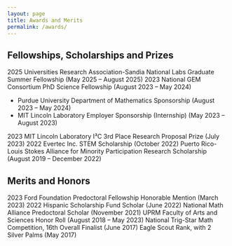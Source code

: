 ```yaml
---
layout: page
title: Awards and Merits
permalink: /awards/
---
```


## Fellowships, Scholarships and Prizes
2025 Universities Research Association-Sandia National Labs Graduate Summer Fellowship (May 2025 – August 2025)
2023 National GEM Consortium PhD Science Fellowship (August 2023 – May 2024)
 - Purdue University Department of Mathematics Sponsorship (August 2023 – May 2024)
 - MIT Lincoln Laboratory Employer Sponsorship (Internship) (May 2023 – August 2023)

2023 MIT Lincoln Laboratory I³C 3rd Place Research Proposal Prize (July 2023)
2022 Evertec Inc. STEM Scholarship (October 2022)
Puerto Rico-Louis Stokes Alliance for Minority Participation Research Scholarship (August 2019 – December 2022)

## Merits and Honors
2023 Ford Foundation Predoctoral Fellowship Honorable Mention (March 2023)
2022 Hispanic Scholarship Fund Scholar (June 2022)
National Math Alliance Predoctoral Scholar (November 2021)
UPRM Faculty of Arts and Sciences Honor Roll (August 2018 – May 2023)
National Trig-Star Math Competition, 16th Overall Finalist (June 2017)
Eagle Scout Rank, with 2 Silver Palms (May 2017)
